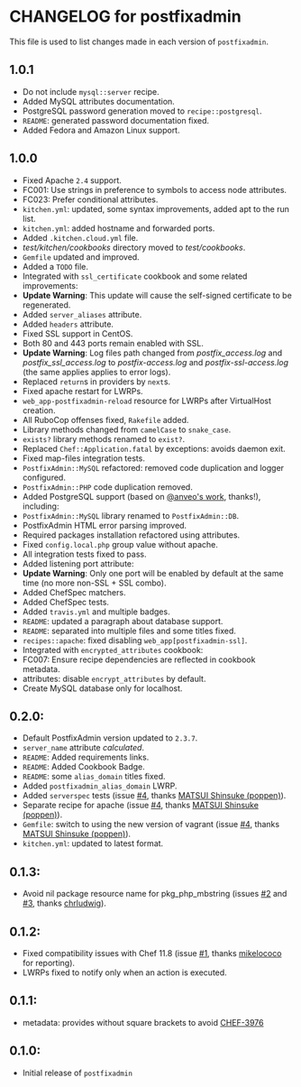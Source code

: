 # CHANGELOG for postfixadmin

This file is used to list changes made in each version of `postfixadmin`.

## 1.0.1

* Do not include `mysql::server` recipe.
* Added MySQL attributes documentation.
* PostgreSQL password generation moved to `recipe::postgresql`.
* `README`: generated password documentation fixed.
* Added Fedora and Amazon Linux support.

## 1.0.0

* Fixed Apache `2.4` support.
* FC001: Use strings in preference to symbols to access node attributes.
* FC023: Prefer conditional attributes.
* `kitchen.yml`: updated, some syntax improvements, added apt to the run list.
* `kitchen.yml`: added hostname and forwarded ports.
* Added `.kitchen.cloud.yml` file.
* *test/kitchen/cookbooks* directory moved to *test/cookbooks*.
* `Gemfile` updated and improved.
* Added a `TODO` file.
* Integrated with `ssl_certificate` cookbook and some related improvements:
 * **Update Warning**: This update will cause the self-signed certificate to be regenerated.
 * Added `server_aliases` attribute.
 * Added `headers` attribute.
 * Fixed SSL support in CentOS.
 * Both 80 and 443 ports remain enabled with SSL.
 * **Update Warning**: Log files path changed from *postfix_access.log* and *postfix_ssl_access.log* to *postfix-access.log* and *postfix-ssl-access.log* (the same applies applies to error logs).
 * Replaced `return`s in providers by `next`s.
 * Fixed apache restart for LWRPs.
* `web_app-postfixadmin-reload` resource for LWRPs after VirtualHost creation.
* All RuboCop offenses fixed, `Rakefile` added.
 * Library methods changed from `camelCase` to `snake_case`.
 * `exists?` library methods renamed to `exist?`.
 * Replaced `Chef::Application.fatal` by exceptions: avoids daemon exit.
 * Fixed map-files integration tests.
* `PostfixAdmin::MySQL` refactored: removed code duplication and logger configured.
* `PostfixAdmin::PHP` code duplication removed.
* Added PostgreSQL support (based on [@anveo's work](https://github.com/anveo/postfixadmin-cookbook/commits/postgresql-support), thanks!), including:
 * `PostfixAdmin::MySQL` library renamed to `PostfixAdmin::DB`.
 * PostfixAdmin HTML error parsing improved.
 * Required packages installation refactored using attributes.
 * Fixed `config.local.php` group value without apache.
* All integration tests fixed to pass.
* Added listening port attribute:
 * **Update Warning**: Only one port will be enabled by default at the same time (no more non-SSL + SSL combo).
* Added ChefSpec matchers.
* Added ChefSpec tests.
* Added `travis.yml` and multiple badges.
* `README`: updated a paragraph about database support.
* `README`: separated into multiple files and some titles fixed.
* `recipes::apache`: fixed disabling `web_app[postfixadmin-ssl]`.
* Integrated with `encrypted_attributes` cookbook:
 * FC007: Ensure recipe dependencies are reflected in cookbook metadata.
 * attributes: disable `encrypt_attributes` by default.
* Create MySQL database only for localhost.

## 0.2.0:

* Default PostfixAdmin version updated to `2.3.7`.
* `server_name` attribute *calculated*.
* `README`: Added requirements links.
* `README`: Added Cookbook Badge.
* `README`: some `alias_domain` titles fixed.
* Added `postfixadmin_alias_domain` LWRP.
* Added `serverspec` tests (issue [#4](https://github.com/onddo/postfixadmin-cookbook/pull/4), thanks [MATSUI Shinsuke (poppen)](https://github.com/poppen)).
* Separate recipe for apache (issue [#4](https://github.com/onddo/postfixadmin-cookbook/pull/4), thanks [MATSUI Shinsuke (poppen)](https://github.com/poppen)).
* `Gemfile`: switch to using the new version of vagrant (issue [#4](https://github.com/onddo/postfixadmin-cookbook/pull/4), thanks [MATSUI Shinsuke (poppen)](https://github.com/poppen)).
* `kitchen.yml`: updated to latest format.

## 0.1.3:

* Avoid nil package resource name for pkg_php_mbstring (issues [#2](https://github.com/onddo/postfixadmin-cookbook/pull/2) and [#3](https://github.com/onddo/postfixadmin-cookbook/pull/3), thanks [chrludwig](https://github.com/chrludwig)).

## 0.1.2:

* Fixed compatibility issues with Chef 11.8 (issue [#1](https://github.com/onddo/postfixadmin-cookbook/pull/1), thanks [mikelococo](https://github.com/mikelococo) for reporting).
* LWRPs fixed to notify only when an action is executed.

## 0.1.1:

* metadata: provides without square brackets to avoid [CHEF-3976](https://tickets.opscode.com/browse/CHEF-3976)

## 0.1.0:

* Initial release of `postfixadmin`


